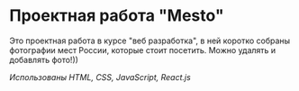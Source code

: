 # Проектная работа "Mesto"

Это проектная работа в курсе "веб разработка", в ней коротко собраны фотографии мест России, которые стоит посетить. Можно удалять и добавлять фото!))

*Использованы HTML, CSS, JavaScript, React.js*
